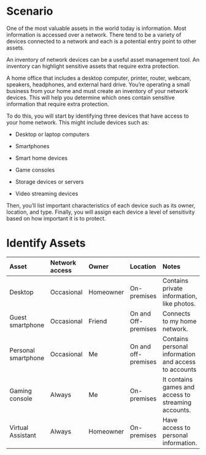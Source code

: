 # Scenario

One of the most valuable assets in the world today is information. Most information is accessed over a network. There tend to be a variety of devices connected to a network and each is a potential entry point to other assets.

An inventory of network devices can be a useful asset management tool. An inventory can highlight sensitive assets that require extra protection.

A home office that includes a desktop computer, printer, router, webcam, speakers, headphones, and external hard drive.
You’re operating a small business from your home and must create an inventory of your network devices. This will help you determine which ones contain sensitive information that require extra protection.

To do this, you will start by identifying three devices that have access to your home network. This might include devices such as:

- Desktop or laptop computers

- Smartphones

- Smart home devices

- Game consoles

- Storage devices or servers

- Video streaming devices

Then, you’ll list important characteristics of each device such as its owner, location, and type. Finally, you will assign each device a level of sensitivity based on how important it is to protect.

# Identify Assets

| Asset | Network access | Owner | Location | Notes | Sensitivity |
| :- | :- | :- | :- | :- | :- |
| Desktop | Occasional | Homeowner | On-premises | Contains private information, like photos. | Restricted |
| Guest smartphone | Occasional | Friend | On and Off-premises | Connects to my home network. | Internal-only |
| Personal smartphone | Occasional | Me | On and off-premises | Contains personal information and access to accounts | Confidential |
| Gaming console | Always | Me | On-premises | It contains games and access to streaming accounts. | Internal-only |
| Virtual Assistant | Always | Homeowner | On-premises | Have access to personal information. | Internal-only |